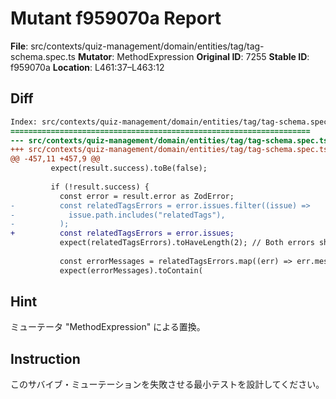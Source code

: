 # Mutant f959070a Report

**File**: src/contexts/quiz-management/domain/entities/tag/tag-schema.spec.ts
**Mutator**: MethodExpression
**Original ID**: 7255
**Stable ID**: f959070a
**Location**: L461:37–L463:12

## Diff

```diff
Index: src/contexts/quiz-management/domain/entities/tag/tag-schema.spec.ts
===================================================================
--- src/contexts/quiz-management/domain/entities/tag/tag-schema.spec.ts	original
+++ src/contexts/quiz-management/domain/entities/tag/tag-schema.spec.ts	mutated #7255
@@ -457,11 +457,9 @@
         expect(result.success).toBe(false);
 
         if (!result.success) {
           const error = result.error as ZodError;
-          const relatedTagsErrors = error.issues.filter((issue) =>
-            issue.path.includes("relatedTags"),
-          );
+          const relatedTagsErrors = error.issues;
           expect(relatedTagsErrors).toHaveLength(2); // Both errors should be present
 
           const errorMessages = relatedTagsErrors.map((err) => err.message);
           expect(errorMessages).toContain(
```

## Hint

ミューテータ "MethodExpression" による置換。

## Instruction

このサバイブ・ミューテーションを失敗させる最小テストを設計してください。
